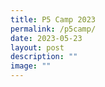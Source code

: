 ```yaml
---
title: P5 Camp 2023
permalink: /p5camp/
date: 2023-05-23
layout: post
description: ""
image: ""
---
```

